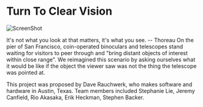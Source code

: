 Turn To Clear Vision
=================

![ScreenShot](https://raw.github.com/i-saumitra/Voice-controlled-MP3-Player/master/screenshot.jpg)


It's not what you look at that matters, it's what you see. -- Thoreau
On the pier of San Francisco, coin-operated binoculars and telescopes stand waiting for visitors to peer through and "bring distant objects of interest within close range". We reimagined this scenario by asking ourselves what it would be like if the object the viewer saw was not the thing the telescope was pointed at.  
 


This project was proposed by Dave Rauchwerk, who makes software and hardware in Austin, Texas. Team members included Stephanie Lie, Jeremy Canfield, Rio Akasaka, Erik Heckman, Stephen Backer.
